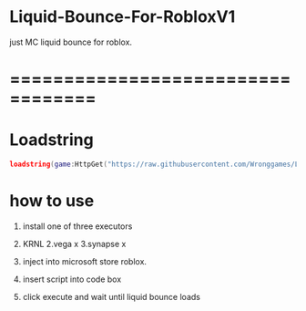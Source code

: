 # Liquid-Bounce-For-RobloxV1
just MC liquid bounce for roblox.
# ==================================

# Loadstring
```lua
loadstring(game:HttpGet("https://raw.githubusercontent.com/Wronggames/Liquid-Bounce-For-RobloxV1/main/MainScript", true))()
```

# how to use 
1. install one of three executors
  1. KRNL
  2.vega x
  3.synapse x

2. inject into microsoft store roblox.

3. insert script into code box

4. click execute and wait until liquid bounce loads
